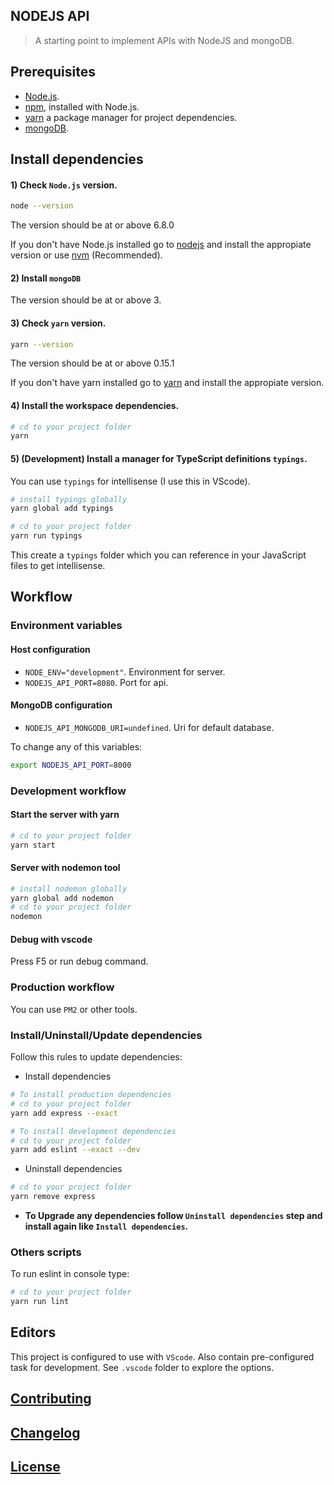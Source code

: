 ## NODEJS API

> A starting point to implement APIs with NodeJS and mongoDB.


## Prerequisites

- [Node.js](https://nodejs.org/en/download/).
- [npm](https://www.npmjs.com/), installed with Node.js.
- [yarn](https://yarnpkg.com/) a package manager for project dependencies.
- [mongoDB](https://www.mongodb.com/download-center?jmp=nav#community).

## Install dependencies

#### 1) Check `Node.js` version.
```sh
node --version
```
The version should be at or above 6.8.0

If you don't have Node.js installed go to [nodejs](https://nodejs.org/en/download/) and install the appropiate version or use [nvm](http://www.sergiolepore.net/2014/06/30/nvm-instalando-y-usando-node-version-manager/) (Recommended).

#### 2) Install `mongoDB`
The version should be at or above 3.

#### 3) Check `yarn` version.
```sh
yarn --version
```
The version should be at or above 0.15.1

If you don't have yarn installed go to [yarn](https://yarnpkg.com/en/docs/install) and install the appropiate version.

#### 4) Install the workspace dependencies.
```sh
# cd to your project folder
yarn
```

#### 5) (Development) Install a manager for TypeScript definitions `typings`.
You can use `typings` for intellisense (I use this in VScode).

```sh
# install typings globally
yarn global add typings

# cd to your project folder
yarn run typings
```
This create a `typings` folder which you can reference in your JavaScript files to get intellisense.


## Workflow

### Environment variables

#### Host configuration
- `NODE_ENV="development"`. Environment for server.
- `NODEJS_API_PORT=8080`. Port for api.

#### MongoDB configuration
- `NODEJS_API_MONGODB_URI=undefined`. Uri for default database.

To change any of this variables:

```sh
export NODEJS_API_PORT=8000
```

### Development workflow

#### Start the server with yarn
```sh
# cd to your project folder
yarn start
```

#### Server with nodemon tool
```sh
# install nodemon globally
yarn global add nodemon
# cd to your project folder
nodemon
```

#### Debug with vscode
Press F5 or run debug command.

### Production workflow
You can use `PM2` or other tools.

### Install/Uninstall/Update dependencies
Follow this rules to update dependencies:

- Install dependencies

```sh
# To install production dependencies
# cd to your project folder
yarn add express --exact
```
```sh
# To install development dependencies
# cd to your project folder
yarn add eslint --exact --dev
```

- Uninstall dependencies

```sh
# cd to your project folder
yarn remove express
```

- **To Upgrade any dependencies follow `Uninstall dependencies` step and install again like `Install dependencies`.**

### Others scripts

To run eslint in console type:

```sh
# cd to your project folder
yarn run lint
```

## Editors
This project is configured to use with `VScode`. Also contain pre-configured task for development. See `.vscode` folder to explore the options.


## [Contributing](CONTRIBUTING.md)


## [Changelog](CHANGELOG.md)


## [License](LICENSE.md)